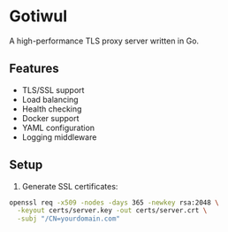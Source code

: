 # Gotiwul

A high-performance TLS proxy server written in Go.

## Features

- TLS/SSL support
- Load balancing
- Health checking
- Docker support
- YAML configuration
- Logging middleware

## Setup

1. Generate SSL certificates:
```bash
openssl req -x509 -nodes -days 365 -newkey rsa:2048 \
  -keyout certs/server.key -out certs/server.crt \
  -subj "/CN=yourdomain.com"